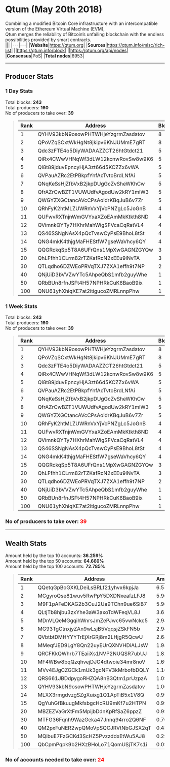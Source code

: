 # Qtum (May 20th 2018)
Combining a modified Bitcoin Core infrastructure with an intercompatible version of the Ethereum Virtual Machine (EVM),<br/>
Qtum merges the reliability of Bitcoin’s unfailing blockchain with the endless possibilities provided by smart contracts. <br/>
|||
|---|---|
|**Website**|https://qtum.org|
|**Sources**|https://qtum.info/misc/rich-list|
||https://qtum.info/block|
||https://qtum.org/api/nodes|
|**Consensus**|PoS|
|**Total nodes**|6953|

---
## Producer Stats
### 1 Day Stats
Total blocks: **243**<br/>
Total producers: **160**<br/>
No of producers to take over: **39**<br/>
> |Rank|Address|Blocks|
> |---|---|---|
> |1|QYHV93kbN9osowPHTWHjeYzgrmZasdatov|8|
> |2|QPoVZqSCxtWkHgNt8jkipv6KNJUMmE7gRT|8|
> |3|Qdc3zFTE4o5DiyWADAAZZCT26htGtdct21|5|
> |4|QiRx4CWwVHNqWf3dLW12kcnwRovSw8w9K6|5|
> |5|Qi8t89jduvEpncyHjA3zt66d5KCZZx6vWA|5|
> |6|QVPauAZRc2EtPBkpfYnfAcTvtoBrdLNfAi|5|
> |7|QNqKeSsHjZfbVxB2jkpDUgGcZvSheWKhCw|5|
> |8|QfrAZrCwBZT1VUWUdfvAgodUw2kRY1miW3|5|
> |9|QWGYZXGCtancAVcCPsAoidrKBqJuB6v7Zr|5|
> |10|QRhFyK2htMLZUWRnVxYjVcPNZgLc5JoGnB|4|
> |11|QUFwvRXTnjnWmGVYxaXZoEAmMkKtkth8ND|4|
> |12|QVimnkQYTy7HXhrMahWigSFVcaCqRatVL4|4|
> |13|QS46SSNgNAsX4pQcTvswCyPsE9BhoL8tSt|4|
> |14|QNG4mkK4thjgMaFHEStfW7gseWaVhcy6QY|4|
> |15|QQGRckqSp5T8A6UFrQns1MpXwGAGNZGYQw|3|
> |20|QhLFfhh1CLrm82rTZKafRcN2xEEu9iNvTA|3|
> |30|QTLqdho6DZWEoPRVqTXJ7ZXA1effh9t7NP|2|
> |40|QNjUiD3bVVZwYTc5AhpeQbS1mfb2guyWhe|1|
> |50|QRbBUn8rfnJSFt4H57NPHRkCuK6BaoB9ix|1|
> |100|QNU61yhXhiqXE7at2itigucoZMRLnnpPhw|1|

### 1 Week Stats
Total blocks: **243**<br/>
Total producers: **160**<br/>
No of producers to take over: **39**<br/>
> |Rank|Address|Blocks|
> |---|---|---|
> |1|QYHV93kbN9osowPHTWHjeYzgrmZasdatov|8|
> |2|QPoVZqSCxtWkHgNt8jkipv6KNJUMmE7gRT|8|
> |3|Qdc3zFTE4o5DiyWADAAZZCT26htGtdct21|5|
> |4|QiRx4CWwVHNqWf3dLW12kcnwRovSw8w9K6|5|
> |5|Qi8t89jduvEpncyHjA3zt66d5KCZZx6vWA|5|
> |6|QVPauAZRc2EtPBkpfYnfAcTvtoBrdLNfAi|5|
> |7|QNqKeSsHjZfbVxB2jkpDUgGcZvSheWKhCw|5|
> |8|QfrAZrCwBZT1VUWUdfvAgodUw2kRY1miW3|5|
> |9|QWGYZXGCtancAVcCPsAoidrKBqJuB6v7Zr|5|
> |10|QRhFyK2htMLZUWRnVxYjVcPNZgLc5JoGnB|4|
> |11|QUFwvRXTnjnWmGVYxaXZoEAmMkKtkth8ND|4|
> |12|QVimnkQYTy7HXhrMahWigSFVcaCqRatVL4|4|
> |13|QS46SSNgNAsX4pQcTvswCyPsE9BhoL8tSt|4|
> |14|QNG4mkK4thjgMaFHEStfW7gseWaVhcy6QY|4|
> |15|QQGRckqSp5T8A6UFrQns1MpXwGAGNZGYQw|3|
> |20|QhLFfhh1CLrm82rTZKafRcN2xEEu9iNvTA|3|
> |30|QTLqdho6DZWEoPRVqTXJ7ZXA1effh9t7NP|2|
> |40|QNjUiD3bVVZwYTc5AhpeQbS1mfb2guyWhe|1|
> |50|QRbBUn8rfnJSFt4H57NPHRkCuK6BaoB9ix|1|
> |100|QNU61yhXhiqXE7at2itigucoZMRLnnpPhw|1|

### **No of producers to take over: <span style="color:red">39</span>**

---
## Wealth Stats
Amount held by the top 10 accounts: **36.259%**<br/>
Amount held by the top 50 accounts: **64.666%**<br/>
Amount held by the top 100 accounts: **72.785%**<br/>
> |Rank|Address|Amount(%)|
> |---|---|---|
> |1|QQetqGpBoGXKLDeiLsBRLf21yhvx6kpjJa|6.5532|
> |2|MCgyroQse81wuv5RwPpY5DXDNxeafzLFJ8|5.9637|
> |3|M9F1pAFeDKAG2b3CuJ2Ua9TChn9ue6SiB7|5.9637|
> |4|QLtjTb8hjbu3zxYhe3aW3axoTdWFeqVL8J|3.6252|
> |5|MDnVLQeMGgqihWnrsJmZePJwc65vwNckc5|2.9818|
> |6|MG93TgCtnxjyZAn9wLsjB5VqqsjZSkFN5b|2.9818|
> |7|QVbtbtDMHYYYTrEjXrGRj8m2LHjgR5QcwU|2.6829|
> |8|MMeqfJED9LgY8Qn22uyEUrQXNVHDiALJsW|1.9879|
> |9|QRCFKkQWhrb7TEaiiXs1NVP2NUQSR7ubUJ|1.8273|
> |10|MF4WBw8bqQzqhvejDJG4dtwoie34mr8noV|1.6911|
> |11|MVv4EJgCZGCk1mUk3gcNFV3kMrbofbDQLY|1.1648|
> |12|QRS661JBDdpygoRHZQA8nB3Qtm1prUzpzA|1.0933|
> |13|QYHV93kbN9osowPHTWHjeYzgrmZasdatov|1.0065|
> |14|MLXX3rmgdvzgSZgXuixg1Q1ApTiB5x1V8Q|0.99390|
> |15|QgYuhGfBkuugMkfsbgcHcRU9mKf7u2HTPN|0.99390|
> |20|MBZEZVaGrXtFm5MpijbDdnKpRfSaZ6ppzZ|0.99390|
> |30|MTFG36Fqnh9WazGeka47Jnnq94rro2Q6NF|0.70230|
> |40|QM2pxFuNER2wpQMoVpSQCJRVtNbGJSX2qT|0.43820|
> |50|MQibuE7FzGCKd3ScHZ5PvzzddxEtWu5AJ8|0.29820|
> |100|QbCpmPqpk9b2HXzBHoLo71QomUSjTK7s1i|0.094100|

### **No of accounts needed to take over: <span style="color:red">24</span>**
